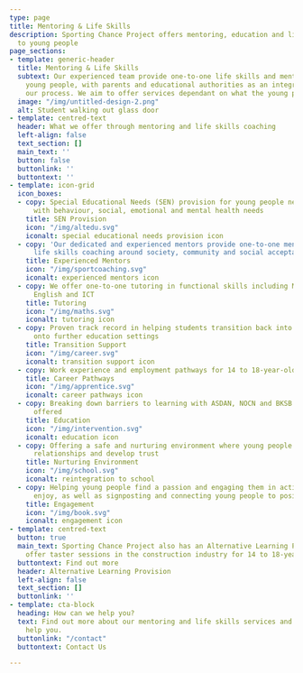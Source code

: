 ```yaml
---
type: page
title: Mentoring & Life Skills
description: Sporting Chance Project offers mentoring, education and life skills coaching
  to young people
page_sections:
- template: generic-header
  title: Mentoring & Life Skills
  subtext: Our experienced team provide one-to-one life skills and mentoring to our
    young people, with parents and educational authorities as an integral part of
    our process. We aim to offer services dependant on what the young person needs.
  image: "/img/untitled-design-2.png"
  alt: Student walking out glass door
- template: centred-text
  header: What we offer through mentoring and life skills coaching
  left-align: false
  text_section: []
  main_text: ''
  button: false
  buttonlink: ''
  buttontext: ''
- template: icon-grid
  icon_boxes:
  - copy: Special Educational Needs (SEN) provision for young people needing support
      with behaviour, social, emotional and mental health needs
    title: SEN Provision
    icon: "/img/altedu.svg"
    iconalt: special educational needs provision icon
  - copy: 'Our dedicated and experienced mentors provide one-to-one mentoring and
      life skills coaching around society, community and social acceptance '
    title: Experienced Mentors
    icon: "/img/sportcoaching.svg"
    iconalt: experienced mentors icon
  - copy: We offer one-to-one tutoring in functional skills including Mathematics,
      English and ICT
    title: Tutoring
    icon: "/img/maths.svg"
    iconalt: tutoring icon
  - copy: Proven track record in helping students transition back into education or
      onto further education settings
    title: Transition Support
    icon: "/img/career.svg"
    iconalt: transition support icon
  - copy: Work experience and employment pathways for 14 to 18-year-olds
    title: Career Pathways
    icon: "/img/apprentice.svg"
    iconalt: career pathways icon
  - copy: Breaking down barriers to learning with ASDAN, NOCN and BKSB qualifications
      offered
    title: Education
    icon: "/img/intervention.svg"
    iconalt: education icon
  - copy: Offering a safe and nurturing environment where young people can build secure
      relationships and develop trust
    title: Nurturing Environment
    icon: "/img/school.svg"
    iconalt: reintegration to school
  - copy: Helping young people find a passion and engaging them in activities they
      enjoy, as well as signposting and connecting young people to positive pathways
    title: Engagement
    icon: "/img/book.svg"
    iconalt: engagement icon
- template: centred-text
  button: true
  main_text: Sporting Chance Project also has an Alternative Learning Provision. We
    offer taster sessions in the construction industry for 14 to 18-year-olds.
  buttontext: Find out more
  header: Alternative Learning Provision
  left-align: false
  text_section: []
  buttonlink: ''
- template: cta-block
  heading: How can we help you?
  text: Find out more about our mentoring and life skills services and how we can
    help you.
  buttonlink: "/contact"
  buttontext: Contact Us

---
```

